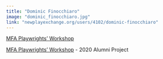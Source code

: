 ```yaml
---
title: "Dominic Finocchiaro"
image: "dominic_finocchiaro.jpg"
link: "newplayexchange.org/users/4102/dominic-finocchiaro"
---
```


[MFA Playwrights’ Workshop](/programs/mfa-playwrights-workshop)

[MFA Playwrights’ Workshop](/programs/mfa-playwrights-workshop) - 2020 Alumni Project

